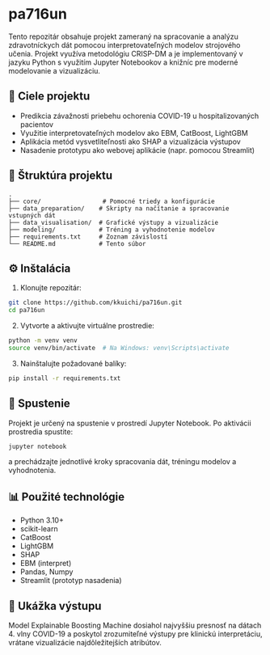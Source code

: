 # pa716un

Tento repozitár obsahuje projekt zameraný na spracovanie a analýzu zdravotníckych dát pomocou interpretovateľných modelov strojového učenia. Projekt využíva metodológiu CRISP-DM a je implementovaný v jazyku Python s využitím Jupyter Notebookov a knižníc pre moderné modelovanie a vizualizáciu.

## 🧠 Ciele projektu

- Predikcia závažnosti priebehu ochorenia COVID-19 u hospitalizovaných pacientov
- Využitie interpretovateľných modelov ako EBM, CatBoost, LightGBM
- Aplikácia metód vysvetliteľnosti ako SHAP a vizualizácia výstupov
- Nasadenie prototypu ako webovej aplikácie (napr. pomocou Streamlit)

## 📁 Štruktúra projektu

```
.
├── core/                 # Pomocné triedy a konfigurácie
├── data_preparation/    # Skripty na načítanie a spracovanie vstupných dát
├── data_visualisation/  # Grafické výstupy a vizualizácie
├── modeling/            # Tréning a vyhodnotenie modelov
├── requirements.txt     # Zoznam závislostí
└── README.md            # Tento súbor
```

## ⚙️ Inštalácia

1. Klonujte repozitár:

```bash
git clone https://github.com/kkuichi/pa716un.git
cd pa716un
```

2. Vytvorte a aktivujte virtuálne prostredie:

```bash
python -m venv venv
source venv/bin/activate  # Na Windows: venv\Scripts\activate
```

3. Nainštalujte požadované balíky:

```bash
pip install -r requirements.txt
```

## 🚀 Spustenie

Projekt je určený na spustenie v prostredí Jupyter Notebook. Po aktivácii prostredia spustite:

```bash
jupyter notebook
```

a prechádzajte jednotlivé kroky spracovania dát, tréningu modelov a vyhodnotenia.

## 📊 Použité technológie

- Python 3.10+
- scikit-learn
- CatBoost
- LightGBM
- SHAP
- EBM (interpret)
- Pandas, Numpy
- Streamlit (prototyp nasadenia)

## 🧪 Ukážka výstupu

Model Explainable Boosting Machine dosiahol najvyššiu presnosť na dátach 4. vlny COVID-19 a poskytol zrozumiteľné výstupy pre klinickú interpretáciu, vrátane vizualizácie najdôležitejších atribútov.
